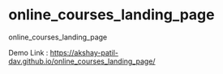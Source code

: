 # online_courses_landing_page
online_courses_landing_page


Demo Link : https://akshay-patil-dav.github.io/online_courses_landing_page/
